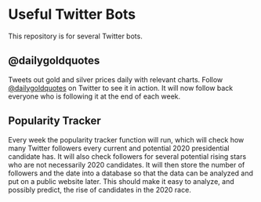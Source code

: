 # Useful Twitter Bots

This repository is for several Twitter bots.

## @dailygoldquotes

Tweets out gold and silver prices daily with relevant charts. Follow [@dailygoldquotes](https://twitter.com/dailygoldquotes) on Twitter to see it in action. It will now follow back everyone who is following it at the end of each week.

## Popularity Tracker

Every week the popularity tracker function will run, which will check how many Twitter followers every current and potential 2020 presidential candidate has. It will also check followers for several potential rising stars who are not necessarily 2020 candidates. It will then store the number of followers and the date into a database so that the data can be analyzed and put on a public website later. This should make it easy to analyze, and possibly predict, the rise of candidates in the 2020 race.

